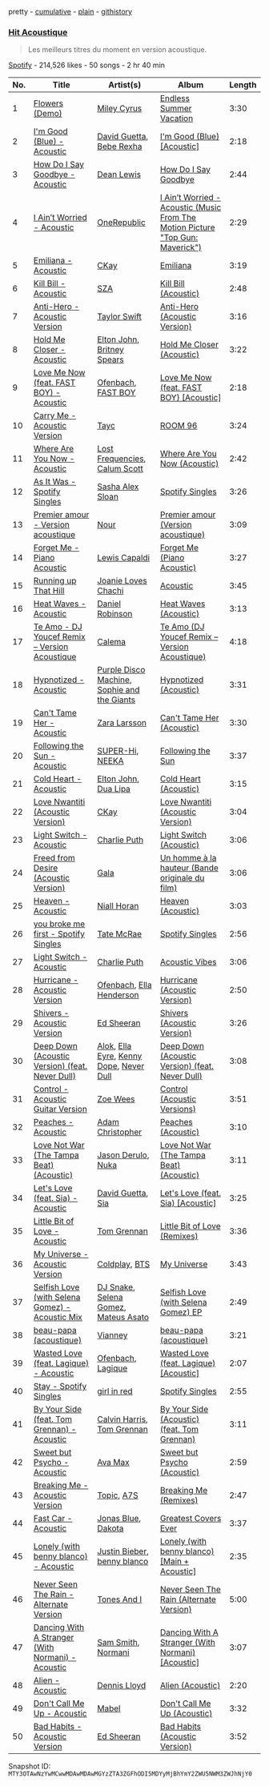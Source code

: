 pretty - [cumulative](/playlists/cumulative/37i9dQZF1DWY6UWUOwj4BO.md) - [plain](/playlists/plain/37i9dQZF1DWY6UWUOwj4BO) - [githistory](https://github.githistory.xyz/mackorone/spotify-playlist-archive/blob/main/playlists/plain/37i9dQZF1DWY6UWUOwj4BO)

### [Hit Acoustique](https://open.spotify.com/playlist/37i9dQZF1DWY6UWUOwj4BO)

> Les meilleurs titres du moment en version acoustique.

[Spotify](https://open.spotify.com/user/spotify) - 214,526 likes - 50 songs - 2 hr 40 min

| No. | Title | Artist(s) | Album | Length |
|---|---|---|---|---|
| 1 | [Flowers \(Demo\)](https://open.spotify.com/track/3MnewZrZDqej6thgEx3OB1) | [Miley Cyrus](https://open.spotify.com/artist/5YGY8feqx7naU7z4HrwZM6) | [Endless Summer Vacation](https://open.spotify.com/album/0HiZ8fNXwJOQcrf5iflrdz) | 3:30 |
| 2 | [I'm Good \(Blue\) \- Acoustic](https://open.spotify.com/track/2MV9MRVSXNTIS3ny31cx9c) | [David Guetta](https://open.spotify.com/artist/1Cs0zKBU1kc0i8ypK3B9ai), [Bebe Rexha](https://open.spotify.com/artist/64M6ah0SkkRsnPGtGiRAbb) | [I'm Good \(Blue\) \[Acoustic\]](https://open.spotify.com/album/4WekVlSrFGks8g7BW9xvfY) | 2:18 |
| 3 | [How Do I Say Goodbye \- Acoustic](https://open.spotify.com/track/7fAoDr6naastKUtqo75SNm) | [Dean Lewis](https://open.spotify.com/artist/3QSQFmccmX81fWCUSPTS7y) | [How Do I Say Goodbye](https://open.spotify.com/album/1F0usgSkjLQNKW7wRsNvRY) | 2:44 |
| 4 | [I Ain’t Worried \- Acoustic](https://open.spotify.com/track/29kUiQdEvB9q7joHiYZNJ3) | [OneRepublic](https://open.spotify.com/artist/5Pwc4xIPtQLFEnJriah9YJ) | [I Ain’t Worried \- Acoustic \(Music From The Motion Picture "Top Gun: Maverick"\)](https://open.spotify.com/album/7lR2Xqpmvr2r05DQENflBG) | 2:29 |
| 5 | [Emiliana \- Acoustic](https://open.spotify.com/track/5o2eHgbRzQbeZKMFfgy1nn) | [CKay](https://open.spotify.com/artist/048LktY5zMnakWq7PTtFrz) | [Emiliana](https://open.spotify.com/album/4LTckGxBOI0fEkliC3zbIp) | 3:19 |
| 6 | [Kill Bill \- Acoustic](https://open.spotify.com/track/5ReIs3aH4wfBjp93QOtWAl) | [SZA](https://open.spotify.com/artist/7tYKF4w9nC0nq9CsPZTHyP) | [Kill Bill \(Acoustic\)](https://open.spotify.com/album/1P1hvg624kDZJ841ZAZzWy) | 2:48 |
| 7 | [Anti\-Hero \- Acoustic Version](https://open.spotify.com/track/2d3d9xZutJjmUpntiyHt3F) | [Taylor Swift](https://open.spotify.com/artist/06HL4z0CvFAxyc27GXpf02) | [Anti\-Hero \(Acoustic Version\)](https://open.spotify.com/album/5vgWXUueeEU2labRz6TlNv) | 3:16 |
| 8 | [Hold Me Closer \- Acoustic](https://open.spotify.com/track/5kXZv2JwuZ0qgqNalgwvJt) | [Elton John](https://open.spotify.com/artist/3PhoLpVuITZKcymswpck5b), [Britney Spears](https://open.spotify.com/artist/26dSoYclwsYLMAKD3tpOr4) | [Hold Me Closer \(Acoustic\)](https://open.spotify.com/album/1vN546nWNaesS0pAAL017l) | 3:22 |
| 9 | [Love Me Now \(feat\. FAST BOY\) \- Acoustic](https://open.spotify.com/track/7Eu1ryblKF85zn7xpnst3P) | [Ofenbach](https://open.spotify.com/artist/4AKwRarlmsUlLjIwt38NLw), [FAST BOY](https://open.spotify.com/artist/56Qz2XwGj7FxnNKrfkWjnb) | [Love Me Now \(feat\. FAST BOY\) \[Acoustic\]](https://open.spotify.com/album/6PQlOCoekOPHXh7fLuMs8f) | 2:18 |
| 10 | [Carry Me \- Acoustic Version](https://open.spotify.com/track/0KXhbwmPLhECjqhGkhYpic) | [Tayc](https://open.spotify.com/artist/7gU9VyFRN3JWPJ5oHOil60) | [ROOM 96](https://open.spotify.com/album/6MFyUXJ1YrcHvraPVirOZ1) | 3:24 |
| 11 | [Where Are You Now \- Acoustic](https://open.spotify.com/track/4jU6qkh8stB9uqXEPMqnJL) | [Lost Frequencies](https://open.spotify.com/artist/7f5Zgnp2spUuuzKplmRkt7), [Calum Scott](https://open.spotify.com/artist/6ydoSd3N2mwgwBHtF6K7eX) | [Where Are You Now \(Acoustic\)](https://open.spotify.com/album/4Am155SZjwvCP6zPnnVZqH) | 2:42 |
| 12 | [As It Was \- Spotify Singles](https://open.spotify.com/track/7JBWagcdXEX1dDZTCKUo7R) | [Sasha Alex Sloan](https://open.spotify.com/artist/4xnihxcoXWK3UqryOSnbw5) | [Spotify Singles](https://open.spotify.com/album/41E4ZK25y5hUaGB6NBzn5w) | 3:26 |
| 13 | [Premier amour \- Version acoustique](https://open.spotify.com/track/1BxPyaqHGCAPUlfqtn5vuK) | [Nour](https://open.spotify.com/artist/2Z55seSc1gT7BWnV0ElFNL) | [Premier amour \(Version acoustique\)](https://open.spotify.com/album/1jRDvSPXUSi725IrT6FkvR) | 3:09 |
| 14 | [Forget Me \- Piano Acoustic](https://open.spotify.com/track/3Xu1SbsuVDHrnzuNAZEXNB) | [Lewis Capaldi](https://open.spotify.com/artist/4GNC7GD6oZMSxPGyXy4MNB) | [Forget Me \(Piano Acoustic\)](https://open.spotify.com/album/2RhXMRkU9R9LW0bNxcuVX0) | 3:27 |
| 15 | [Running up That Hill](https://open.spotify.com/track/7w4YExaFOqzTGQ1Y5fCoNv) | [Joanie Loves Chachi](https://open.spotify.com/artist/0hZe6a2PBIKKqTkZt5vDHy) | [Acoustic](https://open.spotify.com/album/28rVoKui34rygR8weIfjVl) | 3:45 |
| 16 | [Heat Waves \- Acoustic](https://open.spotify.com/track/0QzY6rP7C8IWMnpEyuQmC6) | [Daniel Robinson](https://open.spotify.com/artist/1tlNtqr5jF7Z8pR9i4RWsa) | [Heat Waves \(Acoustic\)](https://open.spotify.com/album/4UFCNxjO9gA2SvQ6YV2mro) | 3:13 |
| 17 | [Te Amo \- DJ Youcef Remix – Version Acoustique](https://open.spotify.com/track/5DiKjTMmJfdIROpZXAzLwY) | [Calema](https://open.spotify.com/artist/6PIIKavZx20FlVKyIvb4Um) | [Te Amo \(DJ Youcef Remix – Version Acoustique\)](https://open.spotify.com/album/4we58LKZyy9dtDRIJXeUJs) | 4:18 |
| 18 | [Hypnotized \- Acoustic](https://open.spotify.com/track/47iizIcROe1dhW3ii9cvTf) | [Purple Disco Machine](https://open.spotify.com/artist/2WBJQGf1bT1kxuoqziH5g4), [Sophie and the Giants](https://open.spotify.com/artist/4FrXHrpbDLNyO3pbVv8RmF) | [Hypnotized \(Acoustic\)](https://open.spotify.com/album/31sIFQ5fOYUQZ62LpNmQzY) | 3:31 |
| 19 | [Can't Tame Her \- Acoustic](https://open.spotify.com/track/1fuD35YHKBFQTIy61hbwo4) | [Zara Larsson](https://open.spotify.com/artist/1Xylc3o4UrD53lo9CvFvVg) | [Can't Tame Her \(Acoustic\)](https://open.spotify.com/album/7kSvTMG6BOS7O7yHyKeGpg) | 3:30 |
| 20 | [Following the Sun \- Acoustic](https://open.spotify.com/track/3v5ZzxwENtgyJkrwR5JW4N) | [SUPER\-Hi](https://open.spotify.com/artist/2lJ6K4PTrrweXhRiqh1CZE), [NEEKA](https://open.spotify.com/artist/1JPZHb1qziDJ05n0a1OvfW) | [Following the Sun](https://open.spotify.com/album/140Jok6j3tn10bqgUqcUVG) | 3:37 |
| 21 | [Cold Heart \- Acoustic](https://open.spotify.com/track/0k6LV1ohcK2hlNPwu1nVw9) | [Elton John](https://open.spotify.com/artist/3PhoLpVuITZKcymswpck5b), [Dua Lipa](https://open.spotify.com/artist/6M2wZ9GZgrQXHCFfjv46we) | [Cold Heart \(Acoustic\)](https://open.spotify.com/album/78pahaG6oQu93YqFLVYGEv) | 3:15 |
| 22 | [Love Nwantiti \(Acoustic Version\)](https://open.spotify.com/track/450u5gGMGwQXmtLSR7AN2s) | [CKay](https://open.spotify.com/artist/048LktY5zMnakWq7PTtFrz) | [Love Nwantiti \(Acoustic Version\)](https://open.spotify.com/album/246C6Xn7fypfU7vQ8m1YP6) | 3:04 |
| 23 | [Light Switch \- Acoustic](https://open.spotify.com/track/42nDnUAPjhZFlj5wt2BjJm) | [Charlie Puth](https://open.spotify.com/artist/6VuMaDnrHyPL1p4EHjYLi7) | [Light Switch \(Acoustic\)](https://open.spotify.com/album/0H6pdORxZ735HztupqklPx) | 3:06 |
| 24 | [Freed from Desire \(Acoustic Version\)](https://open.spotify.com/track/50C5YxTknuct7YpC4WXmAG) | [Gala](https://open.spotify.com/artist/3OqTvcWgb0xaainosGVvuZ) | [Un homme à la hauteur \(Bande originale du film\)](https://open.spotify.com/album/1Zj9cDigNQ85AEcXv0asXj) | 3:06 |
| 25 | [Heaven \- Acoustic](https://open.spotify.com/track/0DXmK0QaBycr8MpM52Kaeo) | [Niall Horan](https://open.spotify.com/artist/1Hsdzj7Dlq2I7tHP7501T4) | [Heaven \(Acoustic\)](https://open.spotify.com/album/2BVa3nSaQSubIwgKYEtXka) | 3:03 |
| 26 | [you broke me first \- Spotify Singles](https://open.spotify.com/track/4SBahN5KfX1RLG9XLNIlJA) | [Tate McRae](https://open.spotify.com/artist/45dkTj5sMRSjrmBSBeiHym) | [Spotify Singles](https://open.spotify.com/album/4xhcTm06KVa15xIpVk1hQt) | 2:56 |
| 27 | [Light Switch \- Acoustic](https://open.spotify.com/track/1Vq9QT96yzs3hNDaCpeiWx) | [Charlie Puth](https://open.spotify.com/artist/6VuMaDnrHyPL1p4EHjYLi7) | [Acoustic Vibes](https://open.spotify.com/album/24TUp6UvuBpcWD1dimGe2y) | 3:06 |
| 28 | [Hurricane \- Acoustic Version](https://open.spotify.com/track/44W5tInDK41nwJ3k3AEplU) | [Ofenbach](https://open.spotify.com/artist/4AKwRarlmsUlLjIwt38NLw), [Ella Henderson](https://open.spotify.com/artist/7nDsS0l5ZAzMedVRKPP8F1) | [Hurricane \(Acoustic Version\)](https://open.spotify.com/album/69XUoQgDdcktIwDqCugjPy) | 2:50 |
| 29 | [Shivers \- Acoustic Version](https://open.spotify.com/track/7BiRw4sgXQMyNx8nPltnQr) | [Ed Sheeran](https://open.spotify.com/artist/6eUKZXaKkcviH0Ku9w2n3V) | [Shivers \(Acoustic Version\)](https://open.spotify.com/album/1CM3OBIxS9yzSiIAOW0gIF) | 3:26 |
| 30 | [Deep Down \(Acoustic Version\) \(feat\. Never Dull\)](https://open.spotify.com/track/4Sea2XMlbP2Yt8E5CMwvbb) | [Alok](https://open.spotify.com/artist/0NGAZxHanS9e0iNHpR8f2W), [Ella Eyre](https://open.spotify.com/artist/66TrUkUZ3RM29dqeDQRgyA), [Kenny Dope](https://open.spotify.com/artist/1TrfxjXu8quyDw05p2bacX), [Never Dull](https://open.spotify.com/artist/2u3rmzZC0psTER2sDfUebm) | [Deep Down \(Acoustic Version\) \(feat\. Never Dull\)](https://open.spotify.com/album/0FXgNlUQuffimeBnWUsepH) | 3:08 |
| 31 | [Control \- Acoustic Guitar Version](https://open.spotify.com/track/7LsJd6JUzWy3SUvy33g6yQ) | [Zoe Wees](https://open.spotify.com/artist/03d2mJXSMtuPI0nIvLnhoS) | [Control \(Acoustic Versions\)](https://open.spotify.com/album/0GfYuFknkNUEPIbmV9rCef) | 3:51 |
| 32 | [Peaches \- Acoustic](https://open.spotify.com/track/1ChZ4mrSLP8HImCY6IyImf) | [Adam Christopher](https://open.spotify.com/artist/22QkuOmdRnasuuVgUjhrVw) | [Peaches \(Acoustic\)](https://open.spotify.com/album/3qfz0iDhRYXa0VFccGM8VY) | 3:10 |
| 33 | [Love Not War \(The Tampa Beat\) \(Acoustic\)](https://open.spotify.com/track/0dRYCtYfllnlfDiEufuwOU) | [Jason Derulo](https://open.spotify.com/artist/07YZf4WDAMNwqr4jfgOZ8y), [Nuka](https://open.spotify.com/artist/1XynjLPAyPi8SZAx8LHN0Z) | [Love Not War \(The Tampa Beat\) \(Acoustic\)](https://open.spotify.com/album/0suzpiXwzpyvN85xQyf699) | 3:11 |
| 34 | [Let's Love \(feat\. Sia\) \- Acoustic](https://open.spotify.com/track/1CQH9bjtrHOnbXTGL4JzT7) | [David Guetta](https://open.spotify.com/artist/1Cs0zKBU1kc0i8ypK3B9ai), [Sia](https://open.spotify.com/artist/5WUlDfRSoLAfcVSX1WnrxN) | [Let's Love \(feat\. Sia\) \[Acoustic\]](https://open.spotify.com/album/5SwdV9W7iDZHPcns35goPD) | 3:25 |
| 35 | [Little Bit of Love \- Acoustic](https://open.spotify.com/track/6RsVs4RDuXsT1bV9UwWxNJ) | [Tom Grennan](https://open.spotify.com/artist/5SHxzwjek1Pipl1Yk11UHv) | [Little Bit of Love \(Remixes\)](https://open.spotify.com/album/2Kb2nUdrSVtqmXXH3qeftu) | 3:36 |
| 36 | [My Universe \- Acoustic Version](https://open.spotify.com/track/6nhc3daOpKaZBRj2ZFWfc7) | [Coldplay](https://open.spotify.com/artist/4gzpq5DPGxSnKTe4SA8HAU), [BTS](https://open.spotify.com/artist/3Nrfpe0tUJi4K4DXYWgMUX) | [My Universe](https://open.spotify.com/album/6iVS1t7wQUHItUnCxH7epG) | 3:43 |
| 37 | [Selfish Love \(with Selena Gomez\) \- Acoustic Mix](https://open.spotify.com/track/4Am0QoksGA70r4ZdsgV2Y9) | [DJ Snake](https://open.spotify.com/artist/540vIaP2JwjQb9dm3aArA4), [Selena Gomez](https://open.spotify.com/artist/0C8ZW7ezQVs4URX5aX7Kqx), [Mateus Asato](https://open.spotify.com/artist/4en3qu5SDsPtBcTkXasukc) | [Selfish Love \(with Selena Gomez\) EP](https://open.spotify.com/album/5gaTlwqxtq9ciRVqgOfusR) | 2:49 |
| 38 | [beau\-papa \(acoustique\)](https://open.spotify.com/track/0wRFR5cUtBNArgtw4F1rw1) | [Vianney](https://open.spotify.com/artist/4Nrd0CtP8txoQhnnlRA6V6) | [beau\-papa \(acoustique\)](https://open.spotify.com/album/15csZHfKvpIwsR4UDH24Ox) | 3:21 |
| 39 | [Wasted Love \(feat\. Lagique\) \- Acoustic](https://open.spotify.com/track/5Zn1K7j3DkB1akPiBLwKR9) | [Ofenbach](https://open.spotify.com/artist/4AKwRarlmsUlLjIwt38NLw), [Lagique](https://open.spotify.com/artist/1PbtWtrN7jZpd4toqxrjm2) | [Wasted Love \(feat\. Lagique\) \[Acoustic\]](https://open.spotify.com/album/2CgvyrhuhDiXBAmXQz52Js) | 2:07 |
| 40 | [Stay \- Spotify Singles](https://open.spotify.com/track/2MLapVzHNgZit4tTGkfAcf) | [girl in red](https://open.spotify.com/artist/3uwAm6vQy7kWPS2bciKWx9) | [Spotify Singles](https://open.spotify.com/album/6H1GSOFY2sL863KbEYUq5c) | 2:55 |
| 41 | [By Your Side \(feat\. Tom Grennan\) \- Acoustic](https://open.spotify.com/track/1QMSIsTV6lcLCQ9MBHTLhT) | [Calvin Harris](https://open.spotify.com/artist/7CajNmpbOovFoOoasH2HaY), [Tom Grennan](https://open.spotify.com/artist/5SHxzwjek1Pipl1Yk11UHv) | [By Your Side \(Acoustic\) \(feat\. Tom Grennan\)](https://open.spotify.com/album/7lYiqSYSUOeWFahBbVZYCF) | 3:11 |
| 42 | [Sweet but Psycho \- Acoustic](https://open.spotify.com/track/10WVEHOf1FZf5XgK6dUWvN) | [Ava Max](https://open.spotify.com/artist/4npEfmQ6YuiwW1GpUmaq3F) | [Sweet but Psycho \(Acoustic\)](https://open.spotify.com/album/2oKx85K5SRVksSS9aN1Lon) | 2:59 |
| 43 | [Breaking Me \- Acoustic Version](https://open.spotify.com/track/0mFWr2JK53ff1rIjle2PWm) | [Topic](https://open.spotify.com/artist/0u6GtibW46tFX7koQ6uNJZ), [A7S](https://open.spotify.com/artist/5Wg2b4Mp42gicxEeDNawf7) | [Breaking Me \(Remixes\)](https://open.spotify.com/album/48PG4pmiNVsiWrn87l7XbT) | 2:47 |
| 44 | [Fast Car \- Acoustic](https://open.spotify.com/track/6pZZ4FUkivhTGlVR8FZXE6) | [Jonas Blue](https://open.spotify.com/artist/1HBjj22wzbscIZ9sEb5dyf), [Dakota](https://open.spotify.com/artist/2zzpznMuhKlKlqh1ma7Sms) | [Greatest Covers Ever](https://open.spotify.com/album/4Q95NiPxJUIr8sT7qRlZts) | 3:37 |
| 45 | [Lonely \(with benny blanco\) \- Acoustic](https://open.spotify.com/track/4fKiuIavbsoTRZ6R7xuAyT) | [Justin Bieber](https://open.spotify.com/artist/1uNFoZAHBGtllmzznpCI3s), [benny blanco](https://open.spotify.com/artist/5CiGnKThu5ctn9pBxv7DGa) | [Lonely \(with benny blanco\) \[Main + Acoustic\]](https://open.spotify.com/album/7HWrpFGNHEaylb0DK0xrkH) | 2:35 |
| 46 | [Never Seen The Rain \- Alternate Version](https://open.spotify.com/track/6MYNfMiLwCmA3bRdfzvfcs) | [Tones And I](https://open.spotify.com/artist/2NjfBq1NflQcKSeiDooVjY) | [Never Seen The Rain \(Alternate Version\)](https://open.spotify.com/album/7oVHtPdIA5kcxLLiCu2t7N) | 5:00 |
| 47 | [Dancing With A Stranger \(With Normani\) \- Acoustic](https://open.spotify.com/track/29f11nLUcMYQ2Ndbnb7N0o) | [Sam Smith](https://open.spotify.com/artist/2wY79sveU1sp5g7SokKOiI), [Normani](https://open.spotify.com/artist/2cWZOOzeOm4WmBJRnD5R7I) | [Dancing With A Stranger \(With Normani\) \[Acoustic\]](https://open.spotify.com/album/0JtZ4dyxvzFUCjeVrgPkHZ) | 3:07 |
| 48 | [Alien \- Acoustic](https://open.spotify.com/track/5IYKZF1nw5V0GtxQN7mspQ) | [Dennis Lloyd](https://open.spotify.com/artist/3EOEK57CV77D4ovYVcmiyt) | [Alien \(Acoustic\)](https://open.spotify.com/album/12Nm1go9iMaJPcGcBzOHFU) | 2:20 |
| 49 | [Don't Call Me Up \- Acoustic](https://open.spotify.com/track/3a8gsld8gQzvfyLfPO1LP1) | [Mabel](https://open.spotify.com/artist/1MIVXf74SZHmTIp4V4paH4) | [Don't Call Me Up \(Acoustic\)](https://open.spotify.com/album/73I3HpG6A7oIL6hXaIC5Kr) | 3:32 |
| 50 | [Bad Habits \- Acoustic Version](https://open.spotify.com/track/0IkK4SEryuCtbQjm5LRLMZ) | [Ed Sheeran](https://open.spotify.com/artist/6eUKZXaKkcviH0Ku9w2n3V) | [Bad Habits \(Acoustic Version\)](https://open.spotify.com/album/6m1jYE77JZX8aJpO5ei2V7) | 3:52 |

Snapshot ID: `MTY3OTAwNzYwMCwwMDAwMDAwMGYzZTA3ZGFhODI5MDYyMjBhYmY2ZWU5NWM3ZWJhNjY0`
